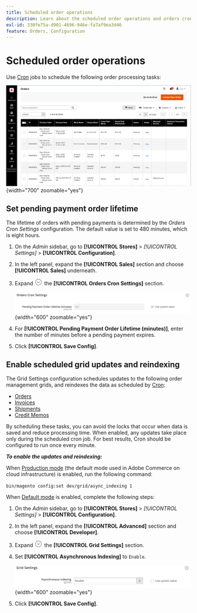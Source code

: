 ```yaml
---
title: Scheduled order operations
description: Learn about the scheduled order operations and orders cron settings that support this functionality.
exl-id: 330fe75a-d901-4696-946e-fa7af9ea3d40
feature: Orders, Configuration
---
```

# Scheduled order operations

Use [Cron](../systems/cron.md) jobs to schedule the following order processing tasks:

![Orders grid](./assets/orders-grid.png){width="700" zoomable="yes"}

## Set pending payment order lifetime

The lifetime of orders with pending payments is determined by the _Orders Cron Settings_ configuration. The default value is set to 480 minutes, which is eight hours.

1. On the _Admin_ sidebar, go to **[!UICONTROL Stores]** > _[!UICONTROL Settings]_ > **[!UICONTROL Configuration]**.

1. In the left panel, expand the **[!UICONTROL Sales]** section and choose **[!UICONTROL Sales]** underneath.

1. Expand ![Expansion selector](../assets/icon-display-expand.png) the **[!UICONTROL Orders Cron Settings]** section.

   ![Orders Cron Settings](../configuration-reference/sales/assets/sales-orders-cron-settings.png){width="600" zoomable="yes"}

1. For **[!UICONTROL Pending Payment Order Lifetime (minutes)]**, enter the number of minutes before a pending payment expires.

1. Click **[!UICONTROL Save Config]**.

## Enable scheduled grid updates and reindexing

The Grid Settings configuration schedules updates to the following order management grids, and reindexes the data as scheduled by [Cron](../systems/cron.md):

- [Orders](orders.md#orders-workspace)
- [Invoices](invoices.md)
- [Shipments](shipments.md)
- [Credit Memos](credit-memos.md)

By scheduling these tasks, you can avoid the locks that occur when data is saved and reduce processing time. When enabled, any updates take place only during the scheduled cron job. For best results, Cron should be configured to run once every minute.

**_To enable the updates and reindexing:_**

When [Production mode](https://experienceleague.adobe.com/docs/commerce-operations/configuration-guide/setup/application-modes.html#production-mode) (the default mode used in Adobe Commerce on cloud infrastructure) is enabled, run the following command:

``bin/magento config:set dev/grid/async_indexing 1``

When [Default mode](https://experienceleague.adobe.com/docs/commerce-operations/configuration-guide/setup/application-modes.html#default-mode) is enabled, complete the following steps:

1. On the _Admin_ sidebar, go to **[!UICONTROL Stores]** > _[!UICONTROL Settings]_ > **[!UICONTROL Configuration]**.

1. In the left panel, expand the **[!UICONTROL Advanced]** section and choose **[!UICONTROL Developer]**.

1. Expand ![Expansion selector](../assets/icon-display-expand.png) the **[!UICONTROL Grid Settings]** section.

1. Set **[!UICONTROL Asynchronous Indexing]** to `Enable`.

   ![Grid Settings](../configuration-reference/advanced/assets/developer-grid-settings.png){width="600" zoomable="yes"}

1. Click **[!UICONTROL Save Config]**.
